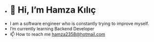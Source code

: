 - # 👋 Hi, I’m Hamza Kılıç
- I am a software engineer who is constantly trying to improve myself.
- I’m currently learning Backend Developer
- 📫 How to reach me hamza2358@hotmail.com

<!---
Hamza058/Hamza058 is a ✨ special ✨ repository because its `README.md` (this file) appears on your GitHub profile.
You can click the Preview link to take a look at your changes.
--->
